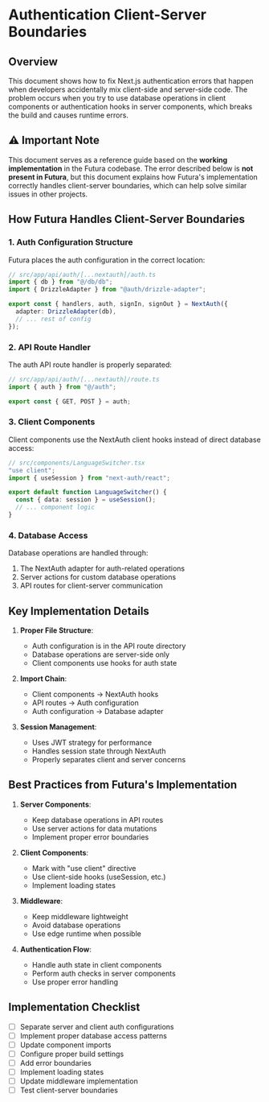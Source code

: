 # Authentication Client-Server Boundaries

## Overview

This document shows how to fix Next.js authentication errors that happen when developers accidentally mix client-side and server-side code. The problem occurs when you try to use database operations in client components or authentication hooks in server components, which breaks the build and causes runtime errors.

## ⚠️ Important Note

This document serves as a reference guide based on the **working implementation** in the Futura codebase. The error described below is **not present in Futura**, but this document explains how Futura's implementation correctly handles client-server boundaries, which can help solve similar issues in other projects.

## How Futura Handles Client-Server Boundaries

### 1. Auth Configuration Structure

Futura places the auth configuration in the correct location:

```typescript
// src/app/api/auth/[...nextauth]/auth.ts
import { db } from "@/db/db";
import { DrizzleAdapter } from "@auth/drizzle-adapter";

export const { handlers, auth, signIn, signOut } = NextAuth({
  adapter: DrizzleAdapter(db),
  // ... rest of config
});
```

### 2. API Route Handler

The auth API route handler is properly separated:

```typescript
// src/app/api/auth/[...nextauth]/route.ts
import { auth } from "@/auth";

export const { GET, POST } = auth;
```

### 3. Client Components

Client components use the NextAuth client hooks instead of direct database access:

```typescript
// src/components/LanguageSwitcher.tsx
"use client";
import { useSession } from "next-auth/react";

export default function LanguageSwitcher() {
  const { data: session } = useSession();
  // ... component logic
}
```

### 4. Database Access

Database operations are handled through:

1. The NextAuth adapter for auth-related operations
2. Server actions for custom database operations
3. API routes for client-server communication

## Key Implementation Details

1. **Proper File Structure**:

   - Auth configuration is in the API route directory
   - Database operations are server-side only
   - Client components use hooks for auth state

2. **Import Chain**:

   - Client components → NextAuth hooks
   - API routes → Auth configuration
   - Auth configuration → Database adapter

3. **Session Management**:
   - Uses JWT strategy for performance
   - Handles session state through NextAuth
   - Properly separates client and server concerns

## Best Practices from Futura's Implementation

1. **Server Components**:

   - Keep database operations in API routes
   - Use server actions for data mutations
   - Implement proper error boundaries

2. **Client Components**:

   - Mark with "use client" directive
   - Use client-side hooks (useSession, etc.)
   - Implement loading states

3. **Middleware**:

   - Keep middleware lightweight
   - Avoid database operations
   - Use edge runtime when possible

4. **Authentication Flow**:
   - Handle auth state in client components
   - Perform auth checks in server components
   - Use proper error handling

## Implementation Checklist

- [ ] Separate server and client auth configurations
- [ ] Implement proper database access patterns
- [ ] Update component imports
- [ ] Configure proper build settings
- [ ] Add error boundaries
- [ ] Implement loading states
- [ ] Update middleware implementation
- [ ] Test client-server boundaries
